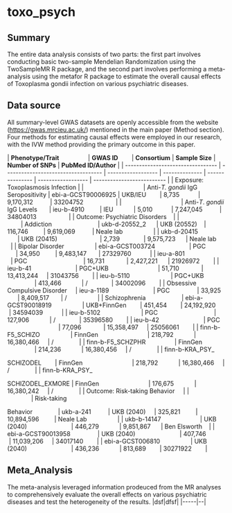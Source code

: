 # toxo_psych
## Summary

The entire data analysis consists of two parts: the first part involves conducting basic two-sample Mendelian Randomization using the TwoSampleMR R package, and the second part involves performing a meta-analysis using the metafor R package to estimate the overall causal effects of Toxoplasma gondii infection on various psychiatric diseases. 

## Data source

All summary-level GWAS datasets are openly accessible from the website (https://gwas.mrcieu.ac.uk/) mentioned in the main paper (Method section). Four methods for estimating causal effects were employed in our research, with the IVW method providing the primary outcome in this paper.

| **Phenotype/Trait**                 | **GWAS ID**        | **Consortium** | **Sample Size** | **Number of SNPs** | **PubMed ID/Author** |
| --------------------------------- | ----------------------------------- | ------------------ | -------------- | --------------- | ------------------ | -------------------------- |
| Exposure: Toxoplasmosis Infection |
|                                   | Anti-_T. gondii_ IgG Seropositivity | ebi-a-GCST90006925 | UKB/IEU        | 8,735           | 9,170,312          | 33204752                   |
|                                   | Anti-_T_. _gondii_ IgG Levels       | ieu-b-4910         | IEU            | 5,010           | 7,247,045          | 34804013                   |
| Outcome: Psychiatric Disorders    |
|                                   | Addiction                           | ukb-d-20552_2      | UKB (20552)    | 116,746         | 9,619,069          | Neale lab                  |
| ukb-d-20415                       | UKB (20415)                         | 2,739              | 9,575,723      | Neale lab       |
| Bipolar Disorder                  | ebi-a-GCST003724                    | PGC                | 34,950         | 9,483,147       | 27329760           |
| ieu-a-801                         | PGC                                 | 16,731             | 2,427,221      | 21926972        |
| ieu-b-41                          | PGC+UKB                             | 51,710             | 13,413,244     | 31043756        |
| ieu-b-5110                        | PGC+UKB                             | 413,466            | /              | 34002096        |
| Obsessive Compulsive Disorder     | ieu-a-1189                          | PGC                | 33,925         | 8,409,517       | /                  |
| Schizophrenia                     | ebi-a-GCST90018919                  | UKB+FinnGen        | 451,454        | 24,192,920      | 34594039           |
| ieu-b-5102                        | PGC                                 | 127,906            | /              | 35396580        |
| ieu-b-42                          | PGC                                 | 77,096             | 15,358,497     | 25056061        |
| finn-b-F5_SCHIZO                  | FinnGen                             | 218,792            | 16,380,466     | /               |
| finn-b-F5_SCHZPHR                 | FinnGen                             | 214,236            | 16,380,456     | /               |
| finn-b-KRA_PSY_

SCHIZODEL        | FinnGen                             | 218,792            | 16,380,466     | /               |
| finn-b-KRA_PSY_

SCHIZODEL_EXMORE | FinnGen                             | 176,675            | 16,380,242     | /               |
| Outcome: Risk-taking Behavior     |
|                                   | Risk-taking

Behavior               | ukb-a-241          | UKB (2040)     | 325,821         | 10,894,596         | Neale Lab                  |
| ukb-b-14147                       | UKB (2040)                          | 446,279            | 9,851,867      | Ben Elsworth    |
| ebi-a-GCST90013958                | UKB (2040)                          | 407,746            | 11,039,206     | 34017140        |
| ebi-a-GCST006810                  | UKB (2040)                          | 436,236            | 813,689        | 30271922        |

## Meta_Analysis

The meta-analysis leveraged information prodeuced from the MR analyses to comprehensively evaluate the overall effects on various psychiatric diseases and test the heterogeneity of the results.
|dsf|dfsf|
|-----|--|
